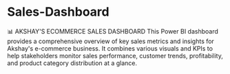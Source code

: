 # Sales-Dashboard
📊 AKSHAY'S ECOMMERCE SALES DASHBOARD
This Power BI dashboard provides a comprehensive overview of key sales metrics and insights for Akshay's e-commerce business. It combines various visuals and KPIs to help stakeholders monitor sales performance, customer trends, profitability, and product category distribution at a glance.
